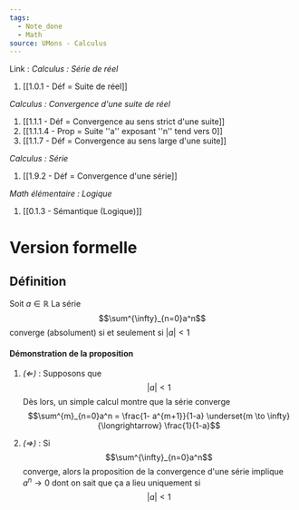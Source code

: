 ```yaml
---
tags:
  - Note_done
  - Math
source: UMons - Calculus
---
```


Link :
_Calculus : Série de réel_
1. [[1.0.1 - Déf = Suite de réel]]

_Calculus : Convergence d'une suite de réel_
1. [[1.1.1 - Déf = Convergence au sens strict d'une suite]]
2. [[1.1.1.4 - Prop = Suite ''a'' exposant ''n'' tend vers 0]]
3. [[1.1.7 - Déf = Convergence au sens large d'une suite]]

_Calculus : Série_
1. [[1.9.2 - Déf = Convergence d'une série]]

_Math élémentaire : Logique_
1. [[0.1.3 - Sémantique (Logique)]]

# Version formelle
## Définition
Soit $a \in \mathbb{R}$ 
La série $$\sum^{\infty}_{n=0}a^n$$ converge (absolument) si et seulement si $|a| < 1$ 

#### Démonstration de la proposition
1. _$(\Leftarrow)$_ :
Supposons que $$|a| < 1$$Dès lors, un simple calcul montre que la série converge $$\sum^{m}_{n=0}a^n = \frac{1- a^{m+1}}{1-a} \underset{m \to \infty}{\longrightarrow} \frac{1}{1-a}$$

2. _$(\Rightarrow)$_ :
Si $$\sum^{\infty}_{n=0}a^n$$ converge, alors la proposition de la convergence d'une série implique $a^n \to 0$ dont on sait que ça a lieu uniquement si $$|a| < 1$$